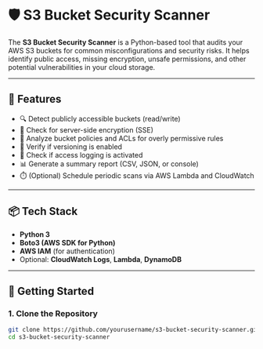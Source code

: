 # 🛡️ S3 Bucket Security Scanner

The **S3 Bucket Security Scanner** is a Python-based tool that audits your AWS S3 buckets for common misconfigurations and security risks. It helps identify public access, missing encryption, unsafe permissions, and other potential vulnerabilities in your cloud storage.

---

## 🔧 Features

- 🔍 Detect publicly accessible buckets (read/write)
- 🔐 Check for server-side encryption (SSE)
- 📜 Analyze bucket policies and ACLs for overly permissive rules
- 🔁 Verify if versioning is enabled
- 📘 Check if access logging is activated
- 📊 Generate a summary report (CSV, JSON, or console)
- ⏱️ (Optional) Schedule periodic scans via AWS Lambda and CloudWatch

---

## 📦 Tech Stack

- **Python 3**
- **Boto3 (AWS SDK for Python)**
- **AWS IAM** (for authentication)
- Optional: **CloudWatch Logs**, **Lambda**, **DynamoDB**

---

## 🚀 Getting Started

### 1. Clone the Repository
```bash
git clone https://github.com/yourusername/s3-bucket-security-scanner.git
cd s3-bucket-security-scanner
